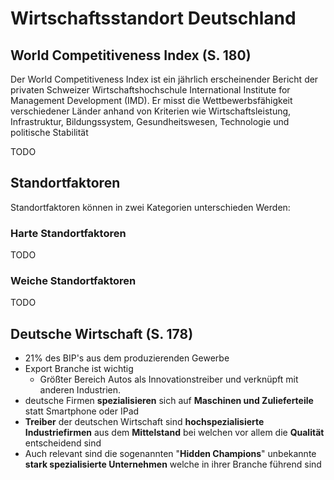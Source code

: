 # Wirtschaftsstandort Deutschland

## World Competitiveness Index (S. 180)

Der World Competitiveness Index ist ein jährlich erscheinender Bericht der privaten Schweizer Wirtschaftshochschule International Institute for Management Development (IMD). Er misst die Wettbewerbsfähigkeit verschiedener Länder anhand von Kriterien wie Wirtschaftsleistung, Infrastruktur, Bildungssystem, Gesundheitswesen, Technologie und politische Stabilität

TODO

## Standortfaktoren

Standortfaktoren können in zwei Kategorien unterschieden Werden:

### Harte Standortfaktoren

TODO

### Weiche Standortfaktoren

TODO

## Deutsche Wirtschaft (S. 178)

- 21% des BIP's aus dem produzierenden Gewerbe
- Export Branche ist wichtig
  - Größter Bereich Autos als Innovationstreiber und verknüpft mit anderen Industrien.
- deutsche Firmen **spezialisieren** sich auf **Maschinen und Zulieferteile** statt Smartphone oder IPad
- **Treiber** der deutschen Wirtschaft sind **hochspezialisierte Industriefirmen** aus dem **Mittelstand** bei welchen vor allem die **Qualität** entscheidend sind
- Auch relevant sind die sogenannten "**Hidden Champions**" unbekannte **stark spezialisierte Unternehmen** welche in ihrer Branche führend sind
